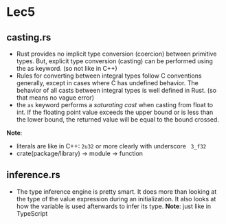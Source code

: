 # Lec5
## casting.rs
+ Rust provides no implicit type conversion (coercion) between primitive types. But, explicit type conversion (casting) can be performed using the as keyword. (so not like in C++)
+ Rules for converting between integral types follow C conventions generally, except in cases where C has undefined behavior. The behavior of all casts between integral types is well defined in Rust. (so that means no vague error)
+ the `as` keyword performs a *saturating cast* when casting from float to int. If the floating point value exceeds the upper bound or is less than the lower bound, the returned value will be equal to the bound crossed.

**Note**:
- literals are like in C++: `2u32` or more clearly with underscore ` 3_f32`
- crate(package/library) -> module -> function 

## inference.rs
+ The type inference engine is pretty smart. It does more than looking at the type of the value expression during an initialization. It also looks at how the variable is used afterwards to infer its type. 
**Note**: just like in TypeScript